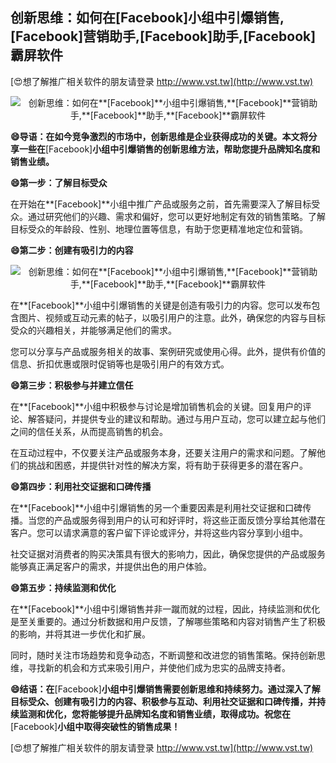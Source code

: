 ## **创新思维：如何在**[Facebook]**小组中引爆销售,**[Facebook]**营销助手,**[Facebook]**助手,**[Facebook]**霸屏软件**

[😍想了解推广相关软件的朋友请登录 http://www.vst.tw](http://www.vst.tw)

 <center><img src="https://vst.tw/MP4/tuiguang/png/0.png" alt="创新思维：如何在**[Facebook]**小组中引爆销售,**[Facebook]**营销助手,**[Facebook]**助手,**[Facebook]**霸屏软件"></center>

**😄导语：在如今竞争激烈的市场中，创新思维是企业获得成功的关键。本文将分享一些在**[Facebook]**小组中引爆销售的创新思维方法，帮助您提升品牌知名度和销售业绩。**

**😄第一步：了解目标受众**

在开始在**[Facebook]**小组中推广产品或服务之前，首先需要深入了解目标受众。通过研究他们的兴趣、需求和偏好，您可以更好地制定有效的销售策略。了解目标受众的年龄段、性别、地理位置等信息，有助于您更精准地定位和营销。

**😄第二步：创建有吸引力的内容**

 <center><img src="https://vst.tw/MP4/tuiguang/png/8.png" alt="创新思维：如何在**[Facebook]**小组中引爆销售,**[Facebook]**营销助手,**[Facebook]**助手,**[Facebook]**霸屏软件"></center>

在**[Facebook]**小组中引爆销售的关键是创造有吸引力的内容。您可以发布包含图片、视频或互动元素的帖子，以吸引用户的注意。此外，确保您的内容与目标受众的兴趣相关，并能够满足他们的需求。

您可以分享与产品或服务相关的故事、案例研究或使用心得。此外，提供有价值的信息、折扣优惠或限时促销等也是吸引用户的有效方式。

**😄第三步：积极参与并建立信任**

在**[Facebook]**小组中积极参与讨论是增加销售机会的关键。回复用户的评论、解答疑问，并提供专业的建议和帮助。通过与用户互动，您可以建立起与他们之间的信任关系，从而提高销售的机会。

在互动过程中，不仅要关注产品或服务本身，还要关注用户的需求和问题。了解他们的挑战和困惑，并提供针对性的解决方案，将有助于获得更多的潜在客户。

**😄第四步：利用社交证据和口碑传播**

在**[Facebook]**小组中引爆销售的另一个重要因素是利用社交证据和口碑传播。当您的产品或服务得到用户的认可和好评时，将这些正面反馈分享给其他潜在客户。您可以请求满意的客户留下评论或评分，并将这些内容分享到小组中。

社交证据对消费者的购买决策具有很大的影响力，因此，确保您提供的产品或服务能够真正满足客户的需求，并提供出色的用户体验。

**😄第五步：持续监测和优化**

在**[Facebook]**小组中引爆销售并非一蹴而就的过程，因此，持续监测和优化是至关重要的。通过分析数据和用户反馈，了解哪些策略和内容对销售产生了积极的影响，并将其进一步优化和扩展。

同时，随时关注市场趋势和竞争动态，不断调整和改进您的销售策略。保持创新思维，寻找新的机会和方式来吸引用户，并使他们成为忠实的品牌支持者。

**😄结语：在**[Facebook]**小组中引爆销售需要创新思维和持续努力。通过深入了解目标受众、创建有吸引力的内容、积极参与互动、利用社交证据和口碑传播，并持续监测和优化，您将能够提升品牌知名度和销售业绩，取得成功。祝您在**[Facebook]**小组中取得突破性的销售成果！**

[😍想了解推广相关软件的朋友请登录 http://www.vst.tw](http://www.vst.tw)



